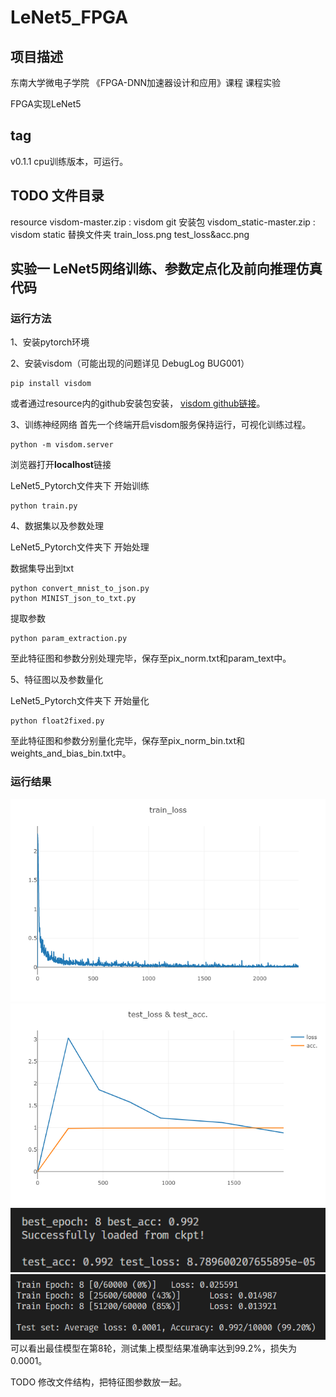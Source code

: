 # LeNet5_FPGA
## 项目描述
东南大学微电子学院
《FPGA-DNN加速器设计和应用》课程
课程实验

FPGA实现LeNet5

## tag
v0.1.1 cpu训练版本，可运行。


## TODO 文件目录
resource
visdom-master.zip : visdom git 安装包
visdom_static-master.zip : visdom static 替换文件夹
train_loss.png 
test_loss&acc.png
## 实验一 LeNet5网络训练、参数定点化及前向推理仿真代码
### 运行方法
1、安装pytorch环境

2、安装visdom（可能出现的问题详见 DebugLog BUG001）
```
pip install visdom
```
或者通过resource内的github安装包安装，
[visdom github链接](https://github.com/fossasia/visdom)。

3、训练神经网络
首先一个终端开启visdom服务保持运行，可视化训练过程。
```
python -m visdom.server
```
浏览器打开**localhost**链接

LeNet5_Pytorch文件夹下 开始训练
```
python train.py
```

4、数据集以及参数处理

LeNet5_Pytorch文件夹下 开始处理

数据集导出到txt
```
python convert_mnist_to_json.py
python MINIST_json_to_txt.py
```
提取参数
```
python param_extraction.py
```
至此特征图和参数分别处理完毕，保存至pix_norm.txt和param_text中。

5、特征图以及参数量化

LeNet5_Pytorch文件夹下 开始量化
```
python float2fixed.py
```
至此特征图和参数分别量化完毕，保存至pix_norm_bin.txt和weights_and_bias_bin.txt中。




### 运行结果
![训练损失函数](./resource/train_loss.png "训练损失函数")
![测试集损失和精度](./resource/test_loss&acc.png "测试集损失和精度")
![最佳模型及结果](./resource/best_model.png "最佳模型及结果")
![第8轮结果](./resource/epoch_8.png "第8轮结果")
可以看出最佳模型在第8轮，测试集上模型结果准确率达到99.2%，损失为0.0001。

TODO 修改文件结构，把特征图参数放一起。